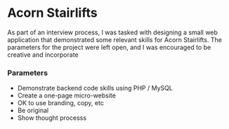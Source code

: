 # Acorn Stairlifts 

As part of an interview process, I was tasked with designing a small web application that demonstrated some relevant skills for Acorn Stairlifts. The parameters for the project were left open, and I was encouraged to be creative and incorporate

### Parameters

* Demonstrate backend code skills using PHP / MySQL
* Create a one-page micro-website
* OK to use branding, copy, etc
* Be original
* Show thought processs



